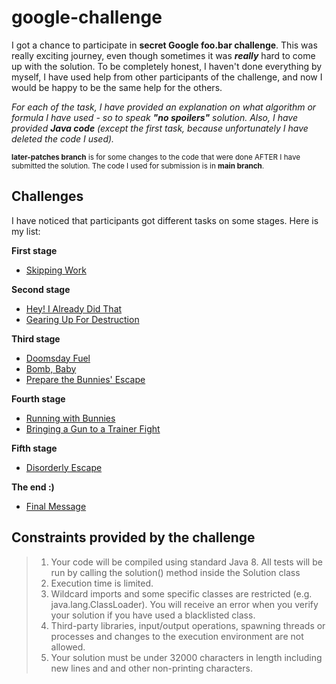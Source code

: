 # google-challenge
I got a chance to participate in **secret Google foo.bar challenge**. This was really exciting journey, even though sometimes it was **_really_** hard to come up with the solution. 
To be completely honest, I haven't done everything by myself, I have used help from other participants of the challenge, and now I would be happy to be the same help for the others.

*For each of the task, I have provided an explanation on what algorithm or formula I have used - so to speak **"no spoilers"** solution. Also, I have provided **Java code** (except the first task, because unfortunately I have deleted the code I used).*

<sub>**later-patches branch** is for some changes to the code that were done AFTER I have submitted the solution. The code I used for submission is in **main branch**.</sub>

## Challenges
I have noticed that participants got different tasks on some stages. Here is my list:

**First stage**
- [Skipping Work](https://github.com/yanamlnk/google-challenge/tree/main/skipping-work)

**Second stage**
- [Hey! I Already Did That](https://github.com/yanamlnk/google-challenge/tree/main/hey-i-already-did-that)
- [Gearing Up For Destruction](https://github.com/yanamlnk/google-challenge/tree/main/gearing-up-for-destruction)

**Third stage**
- [Doomsday Fuel](https://github.com/yanamlnk/google-challenge/tree/main/doomsday-fuel)
- [Bomb, Baby](https://github.com/yanamlnk/google-challenge/tree/main/bomb-baby)
- [Prepare the Bunnies' Escape](https://github.com/yanamlnk/google-challenge/tree/main/prepare-the-bunnies-escape)

**Fourth stage**
- [Running with Bunnies](https://github.com/yanamlnk/google-challenge/tree/main/running-with-bunnies)
- [Bringing a Gun to a Trainer Fight](https://github.com/yanamlnk/google-challenge/tree/main/bringing-a-gun-to-a-trainer-fight)

**Fifth stage**
- [Disorderly Escape](https://github.com/yanamlnk/google-challenge/tree/main/disorderly-escape)

**The end :)**
- [Final Message](https://github.com/yanamlnk/google-challenge/tree/main/the-end)

## Constraints provided by the challenge
> 1. Your code will be compiled using standard Java 8. All tests will be run by calling the solution() method inside the Solution class
> 2. Execution time is limited.
> 3. Wildcard imports and some specific classes are restricted (e.g. java.lang.ClassLoader). You will receive an error when you verify your solution if you have used a blacklisted class.
> 4. Third-party libraries, input/output operations, spawning threads or processes and changes to the execution environment are not allowed.
> 5. Your solution must be under 32000 characters in length including new lines and and other non-printing characters.

